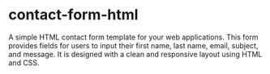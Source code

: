 # contact-form-html
A simple HTML contact form template for your web applications. This form provides fields for users to input their first name, last name, email, subject, and message. It is designed with a clean and responsive layout using HTML and CSS.
